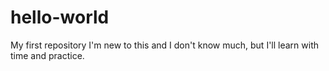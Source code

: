 # hello-world
My first repository
I'm new to this and I don't know much, but I'll learn with time and practice.
